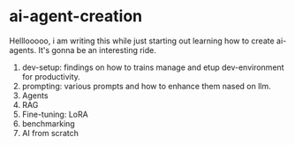 # ai-agent-creation
Helllooooo, i am writing this while just starting out learning how to create ai-agents. It's gonna be an interesting ride.

1. dev-setup: findings on how to trains manage and etup dev-environment for productivity.
2. prompting: various prompts and how to enhance them nased on llm.
3. Agents
4. RAG
5. Fine-tuning: LoRA
6. benchmarking
7. AI from scratch
